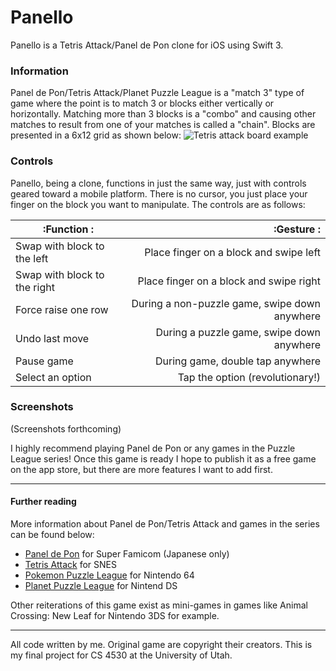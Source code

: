 # Panello

Panello is a Tetris Attack/Panel de Pon clone for iOS using Swift 3.

### Information
Panel de Pon/Tetris Attack/Planet Puzzle League is a "match 3" type of game where the point is to match 3 or blocks either vertically or horizontally. Matching more than 3 blocks is a "combo" and causing other matches to result from one of your matches is called a "chain". Blocks are presented in a 6x12 grid as shown below:
![Tetris attack board example](http://gamefabrique.com/storage/screenshots/snes/tetris-attack-04.png)

### Controls
Panello, being a clone, functions in just the same way, just with controls geared toward a mobile platform. There is no cursor, you just place your finger on the block you want to manipulate. The controls are as follows:

|:Function                  :|:Gesture                                    :|
|----------------------------|--------------------------------------------:|
|Swap with block to the left |Place finger on a block and swipe left       |
|Swap with block to the right|Place finger on a block and swipe right      |
|Force raise one row         |During a non-puzzle game, swipe down anywhere|
|Undo last move              |During a puzzle game, swipe down anywhere    |
|Pause game                  |During game, double tap anywhere             |
|Select an option            |Tap the option (revolutionary!)              |

### Screenshots
(Screenshots forthcoming)

I highly recommend playing Panel de Pon or any games in the Puzzle League series! Once this game is ready I hope to publish it as a free game on the app store, but there are more features I want to add first.

---
#### Further reading
More information about Panel de Pon/Tetris Attack and games in the series can be found below:

+ [Panel de Pon] for Super Famicom (Japanese only)
+ [Tetris Attack] for SNES
+ [Pokemon Puzzle League] for Nintendo 64
+ [Planet Puzzle League] for Nintend DS

Other reiterations of this game exist as mini-games in games like Animal Crossing: New Leaf for Nintendo 3DS for example.

[Panel de Pon]: https://en.wikipedia.org/wiki/Tetris_Attack#Panel_de_Pon
[Tetris Attack]: https://en.wikipedia.org/wiki/Tetris_Attack
[Pokemon Puzzle League]: https://en.wikipedia.org/wiki/Pok%C3%A9mon_Puzzle_League
[Planet Puzzle League]: https://en.wikipedia.org/wiki/Planet_Puzzle_League

---
All code written by me. Original game are copyright their creators.
This is my final project for CS 4530 at the University of Utah.
